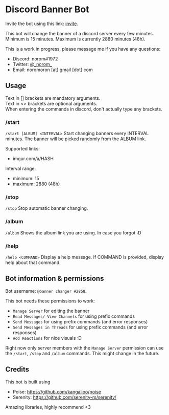 # Discord Banner Bot

Invite the bot using this link: [invite](https://discord.com/api/oauth2/authorize?client_id=586680217049759744&permissions=274877910112&scope=applications.commands%20bot).

This bot will change the banner of a discord server every few minutes.
Minimum is 15 minutes.
Maximum is currently 2880 minutes (48h).

This is a work in progress, please message me if you have any questions:
- Discord: norom#1972
- Twitter: [@\_norom\_](https://twitter.com/_norom_)
- Email: noromoron \[at\] gmail \[dot\] com


## Usage
Text in \[\] brackets are mandatory arguments.<br>
Text in \<\> brackets are optional arguments.<br>
When entering the commands in discord, don't actually type any brackets.


### /start
`/start [ALBUM] <INTERVAL>`
Start changing banners every INTERVAL minutes.
The banner will be picked randomly from the ALBUM link.

Supported links:
- imgur.com/a/HASH

Interval range:
- minimum: 15
- maximum: 2880 (48h)


### /stop
`/stop`
Stop automatic banner changing.


### /album
`/album`
Shows the album link you are using. In case you forgot :D


### /help
`/help <COMMAND>`
Display a help message. If COMMAND is provided, display help about that command. 


## Bot information & permissions

Bot username: `@banner changer #2858`.

This bot needs these permissions to work:
- `Manage Server` for editing the banner
- `Read Messages/ View Channels` for using prefix commands
- `Send Messages` for using prefix commands (and error responses)
- `Send Messages in Threads` for using prefix commands (and error responses)
- `Add Reactions` for nice visuals :D

Right now only server members with the `Manage Server` permission can use the `/start`, `/stop` and `/album` commands.
This might change in the future.


## Credits

This bot is built using
- Poise: https://github.com/kangalioo/poise
- Serenity: https://github.com/serenity-rs/serenity/

Amazing libraries, highly recommend \<3
